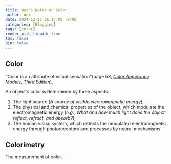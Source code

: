 ```yaml
---
title: Wei's Notes on Color
author: Wei
date: 2024-12-15 16:17:00 -0700
categories: [Blogging]
tags: [color]
render_with_liquid: true
toc: false
pin: false
---
```


## Color
"Color is an attribute of visual sensation"(page 58, [*Color Apperance Models, Third Edition*](https://doi.org/10.1002/9781118653128)). 

An object's color is determined by three aspects: 
1. The light source (_A source of visible electromagnetic energy_), 
2. The physical and chemical properties of the object, which modulate the electromagnetic energy (_e.g., What and how much light does the object reflect, refract, and absorb?_),
3. The human visual system, which detects the modulated electromagnetic energy through photoreceptors and processes by neural mechanisms.

## Colorimetry
The measurement of color.